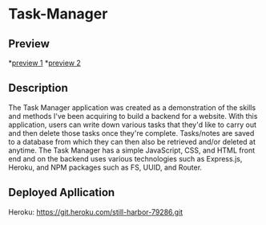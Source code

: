 # Task-Manager
## Preview
*[preview 1](./public/assets/IMG/prev1.png)
*[preview 2](./public/assets/IMG/prev2.png)
## Description
The Task Manager application was created as a demonstration of the skills and methods I've been acquiring to build a backend for a website. With this application, users can write down various tasks that they'd like to carry out and then delete those tasks once they're complete. Tasks/notes are saved to a database from which they can then also be retrieved and/or deleted at anytime. The Task Manager has a simple JavaScript, CSS, and HTML front end and on the backend uses various technologies such as Express.js, Heroku, and NPM packages such as FS, UUID, and Router.
## Deployed Apllication
Heroku: https://git.heroku.com/still-harbor-79286.git
